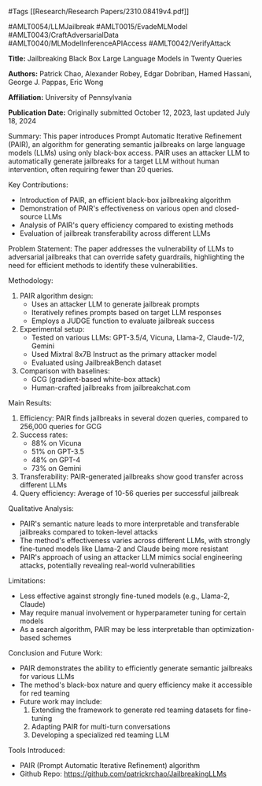 #Tags
[[Research/Research Papers/2310.08419v4.pdf]]

#AMLT0054/LLMJailbreak
#AMLT0015/EvadeMLModel
#AMLT0043/CraftAdversarialData
#AMLT0040/MLModelInferenceAPIAccess
#AMLT0042/VerifyAttack

**Title:** Jailbreaking Black Box Large Language Models in Twenty Queries

**Authors:** Patrick Chao, Alexander Robey, Edgar Dobriban, Hamed Hassani, George J. Pappas, Eric Wong

**Affiliation:** University of Pennsylvania

**Publication Date:** Originally submitted October 12, 2023, last updated July 18, 2024

Summary:
This paper introduces Prompt Automatic Iterative Refinement (PAIR), an algorithm for generating semantic jailbreaks on large language models (LLMs) using only black-box access. PAIR uses an attacker LLM to automatically generate jailbreaks for a target LLM without human intervention, often requiring fewer than 20 queries.

Key Contributions:
- Introduction of PAIR, an efficient black-box jailbreaking algorithm
- Demonstration of PAIR's effectiveness on various open and closed-source LLMs
- Analysis of PAIR's query efficiency compared to existing methods
- Evaluation of jailbreak transferability across different LLMs

Problem Statement:
The paper addresses the vulnerability of LLMs to adversarial jailbreaks that can override safety guardrails, highlighting the need for efficient methods to identify these vulnerabilities.

Methodology:
1. PAIR algorithm design:
   - Uses an attacker LLM to generate jailbreak prompts
   - Iteratively refines prompts based on target LLM responses
   - Employs a JUDGE function to evaluate jailbreak success
2. Experimental setup:
   - Tested on various LLMs: GPT-3.5/4, Vicuna, Llama-2, Claude-1/2, Gemini
   - Used Mixtral 8x7B Instruct as the primary attacker model
   - Evaluated using JailbreakBench dataset
3. Comparison with baselines:
   - GCG (gradient-based white-box attack)
   - Human-crafted jailbreaks from jailbreakchat.com

Main Results:
1. Efficiency: PAIR finds jailbreaks in several dozen queries, compared to 256,000 queries for GCG
2. Success rates:
   - 88% on Vicuna
   - 51% on GPT-3.5
   - 48% on GPT-4
   - 73% on Gemini
3. Transferability: PAIR-generated jailbreaks show good transfer across different LLMs
4. Query efficiency: Average of 10-56 queries per successful jailbreak

Qualitative Analysis:
- PAIR's semantic nature leads to more interpretable and transferable jailbreaks compared to token-level attacks
- The method's effectiveness varies across different LLMs, with strongly fine-tuned models like Llama-2 and Claude being more resistant
- PAIR's approach of using an attacker LLM mimics social engineering attacks, potentially revealing real-world vulnerabilities

Limitations:
- Less effective against strongly fine-tuned models (e.g., Llama-2, Claude)
- May require manual involvement or hyperparameter tuning for certain models
- As a search algorithm, PAIR may be less interpretable than optimization-based schemes

Conclusion and Future Work:
- PAIR demonstrates the ability to efficiently generate semantic jailbreaks for various LLMs
- The method's black-box nature and query efficiency make it accessible for red teaming
- Future work may include:
  1. Extending the framework to generate red teaming datasets for fine-tuning
  2. Adapting PAIR for multi-turn conversations
  3. Developing a specialized red teaming LLM

Tools Introduced:
- PAIR (Prompt Automatic Iterative Refinement) algorithm
- Github Repo: https://github.com/patrickrchao/JailbreakingLLMs
